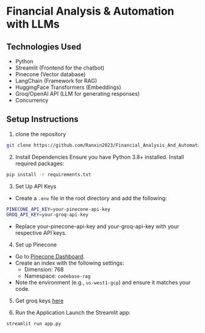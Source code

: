# Financial Analysis & Automation with LLMs

## Technologies Used
- Python
- Streamlit (Frontend for the chatbot)
- Pinecone (Vector database)
- LangChain (Framework for RAG)
- HuggingFace Transformers (Embeddings)
- Groq/OpenAI API (LLM for generating responses)
- Concurrency

## Setup Instructions
1. clone the repository
```sh
git clone https://github.com/Ranxin2023/Financial_Analysis_And_Automation_with_LLMs_Ranxin
```

2. Install Dependencies
Ensure you have Python 3.8+ installed. Install required packages:
```sh
pip install -r requirements.txt
```

3. Set Up API Keys
- Create a `.env` file in the root directory and add the following:
```sh
PINECONE_API_KEY=your-pinecone-api-key
GROQ_API_KEY=your-groq-api-key
```

- Replace your-pinecone-api-key and your-groq-api-key with your respective API keys.

4. Set up Pinecone
- Go to [Pinecone Dashboard](https://app.pinecone.io/).
- Create an index with the following settings:
    - Dimension: 768
    - Namespace: `codebase-rag`
- Note the environment (e.g., `us-west1-gcp`) and ensure it matches your code.

5. Get groq keys [here](https://console.groq.com/keys)

6. Run the Application
Launch the Streamlit app:
```sh
streamlit run app.py

```
